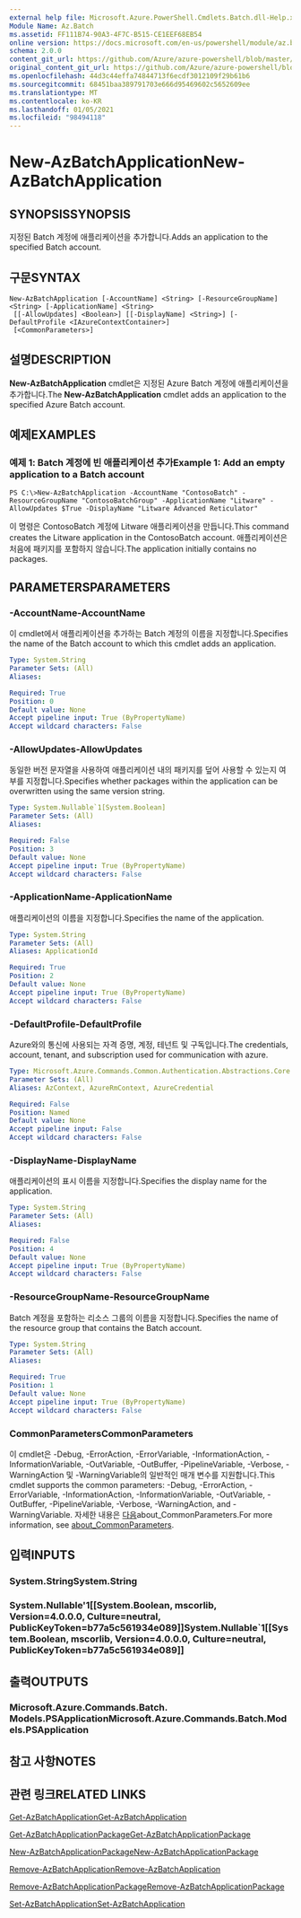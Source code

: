 ```yaml
---
external help file: Microsoft.Azure.PowerShell.Cmdlets.Batch.dll-Help.xml
Module Name: Az.Batch
ms.assetid: FF111B74-90A3-4F7C-B515-CE1EEF68EB54
online version: https://docs.microsoft.com/en-us/powershell/module/az.batch/new-azbatchapplication
schema: 2.0.0
content_git_url: https://github.com/Azure/azure-powershell/blob/master/src/Batch/Batch/help/New-AzBatchApplication.md
original_content_git_url: https://github.com/Azure/azure-powershell/blob/master/src/Batch/Batch/help/New-AzBatchApplication.md
ms.openlocfilehash: 44d3c44effa74844713f6ecdf3012109f29b61b6
ms.sourcegitcommit: 68451baa389791703e666d95469602c5652609ee
ms.translationtype: MT
ms.contentlocale: ko-KR
ms.lasthandoff: 01/05/2021
ms.locfileid: "98494118"
---
```

# <span data-ttu-id="eda81-101">New-AzBatchApplication</span><span class="sxs-lookup"><span data-stu-id="eda81-101">New-AzBatchApplication</span></span>

## <span data-ttu-id="eda81-102">SYNOPSIS</span><span class="sxs-lookup"><span data-stu-id="eda81-102">SYNOPSIS</span></span>
<span data-ttu-id="eda81-103">지정된 Batch 계정에 애플리케이션을 추가합니다.</span><span class="sxs-lookup"><span data-stu-id="eda81-103">Adds an application to the specified Batch account.</span></span>

## <span data-ttu-id="eda81-104">구문</span><span class="sxs-lookup"><span data-stu-id="eda81-104">SYNTAX</span></span>

```
New-AzBatchApplication [-AccountName] <String> [-ResourceGroupName] <String> [-ApplicationName] <String>
 [[-AllowUpdates] <Boolean>] [[-DisplayName] <String>] [-DefaultProfile <IAzureContextContainer>]
 [<CommonParameters>]
```

## <span data-ttu-id="eda81-105">설명</span><span class="sxs-lookup"><span data-stu-id="eda81-105">DESCRIPTION</span></span>
<span data-ttu-id="eda81-106">**New-AzBatchApplication** cmdlet은 지정된 Azure Batch 계정에 애플리케이션을 추가합니다.</span><span class="sxs-lookup"><span data-stu-id="eda81-106">The **New-AzBatchApplication** cmdlet adds an application to the specified Azure Batch account.</span></span>

## <span data-ttu-id="eda81-107">예제</span><span class="sxs-lookup"><span data-stu-id="eda81-107">EXAMPLES</span></span>

### <span data-ttu-id="eda81-108">예제 1: Batch 계정에 빈 애플리케이션 추가</span><span class="sxs-lookup"><span data-stu-id="eda81-108">Example 1: Add an empty application to a Batch account</span></span>
```
PS C:\>New-AzBatchApplication -AccountName "ContosoBatch" -ResourceGroupName "ContosoBatchGroup" -ApplicationName "Litware" -AllowUpdates $True -DisplayName "Litware Advanced Reticulator"
```

<span data-ttu-id="eda81-109">이 명령은 ContosoBatch 계정에 Litware 애플리케이션을 만듭니다.</span><span class="sxs-lookup"><span data-stu-id="eda81-109">This command creates the Litware application in the ContosoBatch account.</span></span>
<span data-ttu-id="eda81-110">애플리케이션은 처음에 패키지를 포함하지 않습니다.</span><span class="sxs-lookup"><span data-stu-id="eda81-110">The application initially contains no packages.</span></span>

## <span data-ttu-id="eda81-111">PARAMETERS</span><span class="sxs-lookup"><span data-stu-id="eda81-111">PARAMETERS</span></span>

### <span data-ttu-id="eda81-112">-AccountName</span><span class="sxs-lookup"><span data-stu-id="eda81-112">-AccountName</span></span>
<span data-ttu-id="eda81-113">이 cmdlet에서 애플리케이션을 추가하는 Batch 계정의 이름을 지정합니다.</span><span class="sxs-lookup"><span data-stu-id="eda81-113">Specifies the name of the Batch account to which this cmdlet adds an application.</span></span>

```yaml
Type: System.String
Parameter Sets: (All)
Aliases:

Required: True
Position: 0
Default value: None
Accept pipeline input: True (ByPropertyName)
Accept wildcard characters: False
```

### <span data-ttu-id="eda81-114">-AllowUpdates</span><span class="sxs-lookup"><span data-stu-id="eda81-114">-AllowUpdates</span></span>
<span data-ttu-id="eda81-115">동일한 버전 문자열을 사용하여 애플리케이션 내의 패키지를 덮어 사용할 수 있는지 여부를 지정합니다.</span><span class="sxs-lookup"><span data-stu-id="eda81-115">Specifies whether packages within the application can be overwritten using the same version string.</span></span>

```yaml
Type: System.Nullable`1[System.Boolean]
Parameter Sets: (All)
Aliases:

Required: False
Position: 3
Default value: None
Accept pipeline input: True (ByPropertyName)
Accept wildcard characters: False
```

### <span data-ttu-id="eda81-116">-ApplicationName</span><span class="sxs-lookup"><span data-stu-id="eda81-116">-ApplicationName</span></span>
<span data-ttu-id="eda81-117">애플리케이션의 이름을 지정합니다.</span><span class="sxs-lookup"><span data-stu-id="eda81-117">Specifies the name of the application.</span></span>

```yaml
Type: System.String
Parameter Sets: (All)
Aliases: ApplicationId

Required: True
Position: 2
Default value: None
Accept pipeline input: True (ByPropertyName)
Accept wildcard characters: False
```

### <span data-ttu-id="eda81-118">-DefaultProfile</span><span class="sxs-lookup"><span data-stu-id="eda81-118">-DefaultProfile</span></span>
<span data-ttu-id="eda81-119">Azure와의 통신에 사용되는 자격 증명, 계정, 테넌트 및 구독입니다.</span><span class="sxs-lookup"><span data-stu-id="eda81-119">The credentials, account, tenant, and subscription used for communication with azure.</span></span>

```yaml
Type: Microsoft.Azure.Commands.Common.Authentication.Abstractions.Core.IAzureContextContainer
Parameter Sets: (All)
Aliases: AzContext, AzureRmContext, AzureCredential

Required: False
Position: Named
Default value: None
Accept pipeline input: False
Accept wildcard characters: False
```

### <span data-ttu-id="eda81-120">-DisplayName</span><span class="sxs-lookup"><span data-stu-id="eda81-120">-DisplayName</span></span>
<span data-ttu-id="eda81-121">애플리케이션의 표시 이름을 지정합니다.</span><span class="sxs-lookup"><span data-stu-id="eda81-121">Specifies the display name for the application.</span></span>

```yaml
Type: System.String
Parameter Sets: (All)
Aliases:

Required: False
Position: 4
Default value: None
Accept pipeline input: True (ByPropertyName)
Accept wildcard characters: False
```

### <span data-ttu-id="eda81-122">-ResourceGroupName</span><span class="sxs-lookup"><span data-stu-id="eda81-122">-ResourceGroupName</span></span>
<span data-ttu-id="eda81-123">Batch 계정을 포함하는 리소스 그룹의 이름을 지정합니다.</span><span class="sxs-lookup"><span data-stu-id="eda81-123">Specifies the name of the resource group that contains the Batch account.</span></span>

```yaml
Type: System.String
Parameter Sets: (All)
Aliases:

Required: True
Position: 1
Default value: None
Accept pipeline input: True (ByPropertyName)
Accept wildcard characters: False
```

### <span data-ttu-id="eda81-124">CommonParameters</span><span class="sxs-lookup"><span data-stu-id="eda81-124">CommonParameters</span></span>
<span data-ttu-id="eda81-125">이 cmdlet은 -Debug, -ErrorAction, -ErrorVariable, -InformationAction, -InformationVariable, -OutVariable, -OutBuffer, -PipelineVariable, -Verbose, -WarningAction 및 -WarningVariable의 일반적인 매개 변수를 지원합니다.</span><span class="sxs-lookup"><span data-stu-id="eda81-125">This cmdlet supports the common parameters: -Debug, -ErrorAction, -ErrorVariable, -InformationAction, -InformationVariable, -OutVariable, -OutBuffer, -PipelineVariable, -Verbose, -WarningAction, and -WarningVariable.</span></span> <span data-ttu-id="eda81-126">자세한 내용은 [다음](http://go.microsoft.com/fwlink/?LinkID=113216)about_CommonParameters.</span><span class="sxs-lookup"><span data-stu-id="eda81-126">For more information, see [about_CommonParameters](http://go.microsoft.com/fwlink/?LinkID=113216).</span></span>

## <span data-ttu-id="eda81-127">입력</span><span class="sxs-lookup"><span data-stu-id="eda81-127">INPUTS</span></span>

### <span data-ttu-id="eda81-128">System.String</span><span class="sxs-lookup"><span data-stu-id="eda81-128">System.String</span></span>

### <span data-ttu-id="eda81-129">System.Nullable'1[[System.Boolean, mscorlib, Version=4.0.0.0, Culture=neutral, PublicKeyToken=b77a5c561934e089]]</span><span class="sxs-lookup"><span data-stu-id="eda81-129">System.Nullable\`1[[System.Boolean, mscorlib, Version=4.0.0.0, Culture=neutral, PublicKeyToken=b77a5c561934e089]]</span></span>

## <span data-ttu-id="eda81-130">출력</span><span class="sxs-lookup"><span data-stu-id="eda81-130">OUTPUTS</span></span>

### <span data-ttu-id="eda81-131">Microsoft.Azure.Commands.Batch. Models.PSApplication</span><span class="sxs-lookup"><span data-stu-id="eda81-131">Microsoft.Azure.Commands.Batch.Models.PSApplication</span></span>

## <span data-ttu-id="eda81-132">참고 사항</span><span class="sxs-lookup"><span data-stu-id="eda81-132">NOTES</span></span>

## <span data-ttu-id="eda81-133">관련 링크</span><span class="sxs-lookup"><span data-stu-id="eda81-133">RELATED LINKS</span></span>

[<span data-ttu-id="eda81-134">Get-AzBatchApplication</span><span class="sxs-lookup"><span data-stu-id="eda81-134">Get-AzBatchApplication</span></span>](./Get-AzBatchApplication.md)

[<span data-ttu-id="eda81-135">Get-AzBatchApplicationPackage</span><span class="sxs-lookup"><span data-stu-id="eda81-135">Get-AzBatchApplicationPackage</span></span>](./Get-AzBatchApplicationPackage.md)

[<span data-ttu-id="eda81-136">New-AzBatchApplicationPackage</span><span class="sxs-lookup"><span data-stu-id="eda81-136">New-AzBatchApplicationPackage</span></span>](./New-AzBatchApplicationPackage.md)

[<span data-ttu-id="eda81-137">Remove-AzBatchApplication</span><span class="sxs-lookup"><span data-stu-id="eda81-137">Remove-AzBatchApplication</span></span>](./Remove-AzBatchApplication.md)

[<span data-ttu-id="eda81-138">Remove-AzBatchApplicationPackage</span><span class="sxs-lookup"><span data-stu-id="eda81-138">Remove-AzBatchApplicationPackage</span></span>](./Remove-AzBatchApplicationPackage.md)

[<span data-ttu-id="eda81-139">Set-AzBatchApplication</span><span class="sxs-lookup"><span data-stu-id="eda81-139">Set-AzBatchApplication</span></span>](./Set-AzBatchApplication.md)


